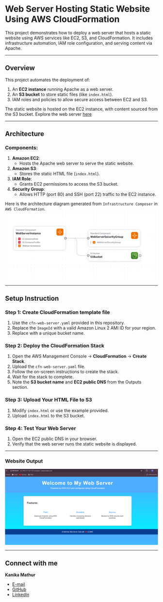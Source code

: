 # Web Server Hosting Static Website Using AWS CloudFormation

This project demonstrates how to deploy a web server that hosts a static website using AWS services like EC2, S3, and CloudFormation. It includes infrastructure automation, IAM role configuration, and serving content via Apache.

---

## **Overview**
This project automates the deployment of:
1. An **EC2 instance** running Apache as a web server.
2. An **S3 bucket** to store static files (like `index.html`).
3. IAM roles and policies to allow secure access between EC2 and S3.

The static website is hosted on the EC2 instance, with content sourced from the S3 bucket. Explore the web server [here](http://ec2-44-211-127-127.compute-1.amazonaws.com)

---

## **Architecture**

### **Components:**
1. **Amazon EC2**:
   - Hosts the Apache web server to serve the static website.
2. **Amazon S3**:
   - Stores the static HTML file (`index.html`).
3. **IAM Role**:
   - Grants EC2 permissions to access the S3 bucket.
4. **Security Group**:
   - Allows HTTP (port 80) and SSH (port 22) traffic to the EC2 instance.

Here is the architecture diagram generated from `Infrastructure Composer` in `AWS CloudFormation`.
![Architecture Diagram](/architecture.png)

---

## **Setup Instruction**

### **Step 1: Create CloudFormation template file**
1. Use the `cfn-web-server.yaml` provided in this repository.
2. Replace the `ImageId` with a valid Amazon Linux 2 AMI ID for your region.
3. Replace with a unique bucket name.
   
### **Step 2: Deploy the CloudFormation Stack**
1. Open the AWS Management Console → **CloudFormation** → **Create Stack**.
2. Upload the `cfn-web-server.yaml` file.
3. Follow the on-screen instructions to create the stack.
4. Wait for the stack to complete.
5. Note the **S3 bucket name** and **EC2 public DNS** from the Outputs section.

### **Step 3: Upload Your HTML File to S3**
1. Modify `index.html` or use the example provided.
2. Upload `index.html` to the S3 bucket.

### **Step 4: Test Your Web Server**
1. Open the EC2 public DNS in your browser.
2. Verify that the web server runs the static website is displayed.

---

### **Website Output**
   ![Website Output Screenshot](/website.png)

---

## Connect with me 

**Kanika Mathur**  
- [E-mail](mkanika.90@gmail.com)
- [GitHub](https://github.com/KanikaGenesis)  
- [LinkedIn](https://www.linkedin.com/in/kanika-mathur-083080121)  


